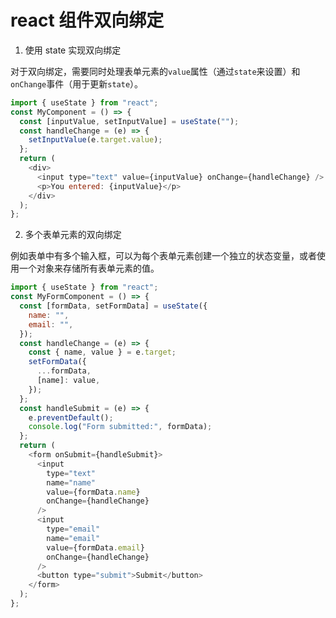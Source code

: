 # react 组件双向绑定

1. 使用 state 实现双向绑定

对于双向绑定，需要同时处理表单元素的`value`属性（通过`state`来设置）和`onChange`事件（用于更新`state`）。

```js
import { useState } from "react";
const MyComponent = () => {
  const [inputValue, setInputValue] = useState("");
  const handleChange = (e) => {
    setInputValue(e.target.value);
  };
  return (
    <div>
      <input type="text" value={inputValue} onChange={handleChange} />
      <p>You entered: {inputValue}</p>
    </div>
  );
};
```

2. 多个表单元素的双向绑定

例如表单中有多个输入框，可以为每个表单元素创建一个独立的状态变量，或者使用一个对象来存储所有表单元素的值。

```javascript
import { useState } from "react";
const MyFormComponent = () => {
  const [formData, setFormData] = useState({
    name: "",
    email: "",
  });
  const handleChange = (e) => {
    const { name, value } = e.target;
    setFormData({
      ...formData,
      [name]: value,
    });
  };
  const handleSubmit = (e) => {
    e.preventDefault();
    console.log("Form submitted:", formData);
  };
  return (
    <form onSubmit={handleSubmit}>
      <input
        type="text"
        name="name"
        value={formData.name}
        onChange={handleChange}
      />
      <input
        type="email"
        name="email"
        value={formData.email}
        onChange={handleChange}
      />
      <button type="submit">Submit</button>
    </form>
  );
};
```

